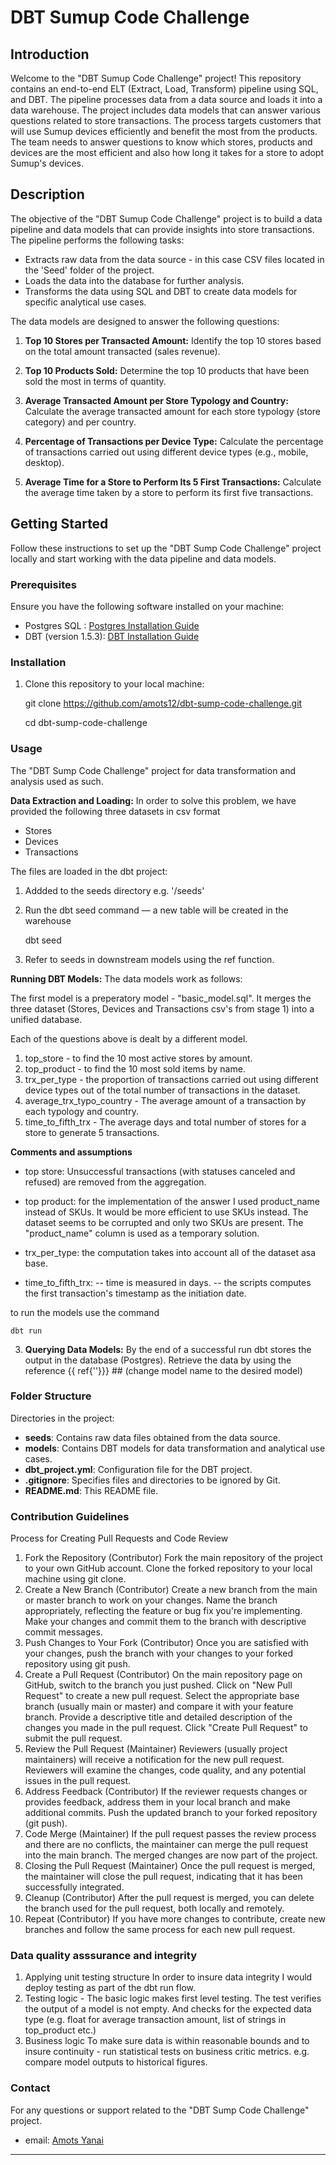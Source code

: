 # DBT Sumup Code Challenge 

## Introduction

Welcome to the "DBT Sumup Code Challenge" project! This repository contains an end-to-end ELT (Extract, Load, Transform) pipeline using SQL, and DBT. 
The pipeline processes data from a data source and loads it into a data warehouse. The project includes data models that can answer various questions related to store transactions.
The process targets customers that will use Sumup devices efficiently and benefit the most from the products. The team needs to answer questions to know which stores, products and devices are the most efficient and also how long it takes for a store to adopt Sumup's devices.

## Description

The objective of the "DBT Sumup Code Challenge" project is to build a data pipeline and data models that can provide insights into store transactions. The pipeline performs the following tasks:

- Extracts raw data from the data source - in this case CSV files located in the 'Seed' folder of the project.
- Loads the data into the database for further analysis.
- Transforms the data using SQL and DBT to create data models for specific analytical use cases.

The data models are designed to answer the following questions:

1. **Top 10 Stores per Transacted Amount:**
   Identify the top 10 stores based on the total amount transacted (sales revenue).

2. **Top 10 Products Sold:**
   Determine the top 10 products that have been sold the most in terms of quantity.

3. **Average Transacted Amount per Store Typology and Country:**
   Calculate the average transacted amount for each store typology (store category) and per country.

4. **Percentage of Transactions per Device Type:**
   Calculate the percentage of transactions carried out using different device types (e.g., mobile, desktop).

5. **Average Time for a Store to Perform Its 5 First Transactions:**
   Calculate the average time taken by a store to perform its first five transactions.

## Getting Started

Follow these instructions to set up the "DBT Sump Code Challenge" project locally and start working with the data pipeline and data models.

### Prerequisites

Ensure you have the following software installed on your machine:

- Postgres SQL : [Postgres Installation Guide](https://www.postgresql.org/download/)
- DBT (version 1.5.3): [DBT Installation Guide](https://docs.getdbt.com/docs/installation)

### Installation

1. Clone this repository to your local machine:

    git clone https://github.com/amots12/dbt-sump-code-challenge.git

    cd dbt-sump-code-challenge


### Usage

The "DBT Sump Code Challenge" project for data transformation and analysis used as such.

**Data Extraction and Loading:**
In order to solve this problem, we have provided the following three datasets in csv format
- Stores
- Devices
- Transactions

The files are loaded in the dbt project:

1. Addded to the seeds directory e.g. '/seeds'
 
2. Run the dbt seed command — a new table will be created in the warehouse

    dbt seed 

3. Refer to seeds in downstream models using the ref function. 


**Running DBT Models:**
The data models work as follows:

The first model is a preperatory model - "basic_model.sql". It merges the three dataset (Stores, Devices and Transactions csv's from stage 1) into a unified database. 

Each of the questions above is dealt by a different model.

1. top_store - to find the 10 most active stores by amount.
2. top_product - to find the 10 most sold items by name. 
3. trx_per_type - the proportion of transactions carried out using different device types out of the total number of transactions in the dataset.
4. average_trx_typo_country - The average amount of a transaction by each typology and country.
5. time_to_fifth_trx - The average days and total number of stores for a store to generate 5 transactions.


**Comments and assumptions**
- top store: 
Unsuccessful transactions (with statuses canceled and refused) are removed from the aggregation. 

- top product: 
for the implementation of the answer I used product_name instead of SKUs. 
It would be more efficient to use SKUs instead.
The dataset seems to be corrupted and only two SKUs are present. 
The "product_name" column is used as a temporary solution.

- trx_per_type:
the computation takes into account all of the dataset asa base.


- time_to_fifth_trx:
-- time is measured in days.
-- the scripts computes the first transaction's timestamp as the initiation date. 


to run the models use the command 
    
    dbt run


3. **Querying Data Models:**
By the end of a successful run dbt stores the output in the database (Postgres). 
Retrieve the data by using the reference {{ ref{'<model-name>'}}} ## (change model name to the desired model)


### Folder Structure

Directories in the project:



- **seeds**: Contains raw data files obtained from the data source.
- **models**: Contains DBT models for data transformation and analytical use cases.
- **dbt_project.yml**: Configuration file for the DBT project.
- **.gitignore**: Specifies files and directories to be ignored by Git.
- **README.md**: This README file.

### Contribution Guidelines

Process for Creating Pull Requests and Code Review

1. Fork the Repository (Contributor)
Fork the main repository of the project to your own GitHub account.
Clone the forked repository to your local machine using git clone.
2. Create a New Branch (Contributor)
Create a new branch from the main or master branch to work on your changes. Name the branch appropriately, reflecting the feature or bug fix you're implementing.
Make your changes and commit them to the branch with descriptive commit messages.
3. Push Changes to Your Fork (Contributor)
Once you are satisfied with your changes, push the branch with your changes to your forked repository using git push.
4. Create a Pull Request (Contributor)
On the main repository page on GitHub, switch to the branch you just pushed.
Click on "New Pull Request" to create a new pull request.
Select the appropriate base branch (usually main or master) and compare it with your feature branch.
Provide a descriptive title and detailed description of the changes you made in the pull request.
Click "Create Pull Request" to submit the pull request.
5. Review the Pull Request (Maintainer)
Reviewers (usually project maintainers) will receive a notification for the new pull request.
Reviewers will examine the changes, code quality, and any potential issues in the pull request.
6. Address Feedback (Contributor)
If the reviewer requests changes or provides feedback, address them in your local branch and make additional commits.
Push the updated branch to your forked repository (git push).
7. Code Merge (Maintainer)
If the pull request passes the review process and there are no conflicts, the maintainer can merge the pull request into the main branch.
The merged changes are now part of the project.
8. Closing the Pull Request (Maintainer)
Once the pull request is merged, the maintainer will close the pull request, indicating that it has been successfully integrated.
9. Cleanup (Contributor)
After the pull request is merged, you can delete the branch used for the pull request, both locally and remotely.
10. Repeat (Contributor)
If you have more changes to contribute, create new branches and follow the same process for each new pull request.

### Data quality asssurance and integrity 

1. Applying unit testing structure
In order to insure data integrity I would deploy testing as part of the dbt run flow.
2. Testing logic - 
The basic logic makes first level testing. The test verifies the output of a model is not empty. And checks for the expected data type (e.g. float for average transaction amount, list of strings in top_product etc.)
3. Business logic
To make sure data is within reasonable bounds and to insure continuity -  run statistical tests on business critic metrics. e.g. compare model outputs to historical figures.


### Contact

For any questions or support related to the "DBT Sump Code Challenge" project.
- email: [Amots Yanai](me@amotsyanai.com)

---

